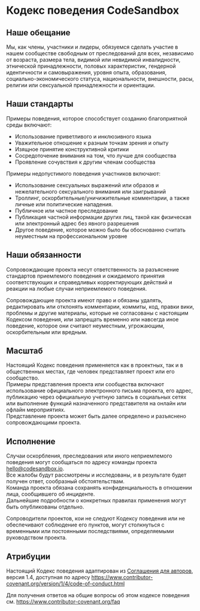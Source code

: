 # Кодекс поведения CodeSandbox

## Наше обещание

Мы, как члены, участники и лидеры, обязуемся сделать участие в нашем сообществе свободным от преследований для всех, независимо от возраста, размера тела, видимой или невидимой инвалидности, этнической принадлежности, половых характеристик, гендерной идентичности и самовыражения, уровня опыта, образования, социально-экономического статуса, национальности, внешности, расы, религии или сексуальной принадлежности и ориентации.

## Наши стандарты

Примеры поведения, которое способствует созданию благоприятной среды включают:

- Использование приветливого и инклюзивного языка
- Уважительное отношение к разным точкам зрения и опыту
- Изящное принятие конструктивной критики
- Сосредоточение внимания на том, что лучше для сообщества
- Проявление сочувствия к другим членам сообщества

Примеры недопустимого поведения участников включают:

- Использование сексуальных выражений или образов и нежелательного сексуального внимания или заигрываний
- Троллинг, оскорбительные/уничижительные комментарии, а также личные или политические нападения.
- Публичное или частное преследование
- Публикация частной информации других лиц, такой как физическая или электронный адрес без явного разрешения
- Другое поведение, которое можно было бы обоснованно считать неуместным на профессиональном уровне

## Наши обязанности

Сопровождающие проекта несут ответственность за разъяснение стандартов приемлемого поведения и ожидаемого принятия соответствующих 
и справедливых корректирующих действий и реакции на любые случаи неприемлемого поведения.

Сопровождающие проекта имеют право и обязаны удалять, редактировать или отклонять комментарии, коммиты, код, правки вики, проблемы и другие материалы,
которые не согласованы с настоящим Кодексом поведения, или запрещать временно или навсегда иное поведение, которое они считают неуместным, угрожающим,
оскорбительным или вредным.

## Масштаб

Настоящий Кодекс поведения применяется как в проектных, так и в общественных местах, где человек представляет проект или его сообщество.  
Примеры представления проекта или сообщества включают использование официального электронного письма проекта,
его адрес, публикацию через официальную учетную запись в социальных сетях или выполнение функций назначенного
представителя на онлайн или офлайн мероприятиях.  
Представление проекта может быть далее определено и разъяснено сопровождающими проекта.

## Исполнение

Случаи оскорбления, преследования или иного неприемлемого поведения могут сообщаться по адресу команды проекта hello@codesandbox.io.  
Все жалобы будут рассмотрены и исследованы, и в результате будет получен ответ, сообразный обстоятельствам.  
Команда проекта обязана сохранять конфиденциальность в отношении лица, сообщившего об инциденте.  
Дальнейшие подробности о конкретных правилах применения могут быть опубликованы отдельно.

Сопроводители проектов, кои не следуют Кодексу поведения или не обеспечивают соблюдение его пунктов, могут столкнуться с временными или постоянными последствиями, 
определяемыми руководством проекта.

## Атрибуции

Настоящий Кодекс поведения адаптирован из [Соглашения для авторов][homepage], версия 1.4, доступная по адресу
https://www.contributor-covenant.org/version/1/4/code-of-conduct.html

[homepage]: https://www.contributor-covenant.org

Для получения ответов на общие вопросы об этом кодексе поведения см. https://www.contributor-covenant.org/faq
